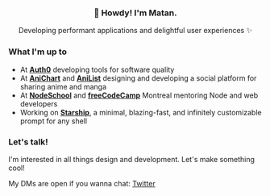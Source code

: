 <h3 align="center">👋 Howdy! I'm Matan.</h3>
<p align="center">Developing performant applications and delightful user experiences ✨</p>

### What I'm up to

- At [**Auth0**](https://auth0.com/) developing tools for software quality
- At [**AniChart**](https://anichart.net/) and [**AniList**](http://anilist.co/) designing and developing a social platform for sharing anime and manga
- At [**NodeSchool**](https://nodeschool.io/) and [**freeCodeCamp**](https://www.freecodecamp.org/) Montreal mentoring Node and web developers
- Working on [**Starship**](https://github.com/starship/starship), a minimal, blazing-fast, and infinitely customizable prompt for any shell

### Let's talk!

I'm interested in all things design and development. Let's make something cool!

My DMs are open if you wanna chat: [Twitter](https://twitter.com/matchai)
